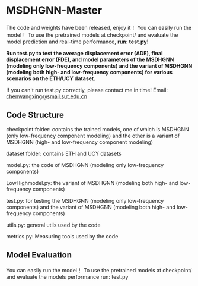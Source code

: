 # MSDHGNN-Master

The code and weights have been released, enjoy it！ You can easily run the model！ To use the pretrained models at checkpoint/ and evaluate the model prediction and real-time performance, **run:  test.py!**

**Run test.py to test the average displacement error (ADE), final displacement error (FDE), and model parameters of the MSDHGNN (modeling only low-frequency components) and the variant of MSDHGNN (modeling both high- and low-frequency components) for various scenarios on the ETH/UCY dataset.**

If you can't run test.py correctly, please contact me in time! Email: chenwangxing@smail.sut.edu.cn


## Code Structure
checkpoint folder: contains the trained models, one of which is MSDHGNN (only low-frequency component modeling) and the other is a variant of MSDHGNN (high- and low-frequency component modeling)

dataset folder: contains ETH and UCY datasets

model.py: the code of MSDHGNN (modeling only low-frequency components)

LowHighmodel.py: the variant of MSDHGNN (modeling both high- and low-frequency components)

test.py: for testing the MSDHGNN (modeling only low-frequency components) and the variant of MSDHGNN (modeling both high- and low-frequency components)

utils.py: general utils used by the code

metrics.py: Measuring tools used by the code


## Model Evaluation
You can easily run the model！ To use the pretrained models at checkpoint/ and evaluate the models performance run:  test.py
